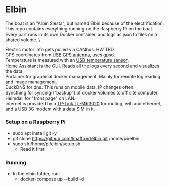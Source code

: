 # Elbin
The boat is an "Albin Siesta", but named Elbin because of the electrification.
This repo contains everything running on the Raspberry Pi on the boat. \
Every part runs in its own Docker container, and logs as json to files on a shared volume. \

Electric motor info gets pulled via CANbus. HW TBD. \
GPS coordinates from [USB GPS antenna](https://www.digitalimpuls.no/diverse/134873s/globalsat-vanntett-gps-mottaker-usb-tilkobling-magnetfeste-48-kanaler), uses gpsd. \
Temperature is measured with an [USB temperature sensor](https://usbtemp.com/). \
Home Assistant is the GUI. Reads all the logs every second and visualizes the data. \
Portainer for graphical docker management. Mainly for remote log reading and image management. \
DuckDNS for dns. This runs on mobile data, IP changes often. \
Syncthing for syncing(/"backup") of docker volumes to off site computer. \
Heimdall for "front page" on LAN. \
Internet is provided by a [TP-Link TL-MR3020](https://www.prisjakt.no/product.php?e=1034742) for routing, wifi and ethernet, and a USB 3G modem with a data SIM in it.


### Setup on a Raspberry Pi
- sudo apt install git -y
- git clone https://github.com/khaffner/elbin.git /home/pi/elbin
- sudo sh /home/pi/elbin/setup.sh
  - Read it first

### Running
- In the elbin folder, run:
  - docker-compose up --build -d